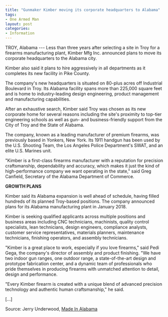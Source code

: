 ```yaml
---
title: "Gunmaker Kimber moving its corporate headquarters to Alabama"
tags:
- One Armed Man
layout: post
categories:
- Information
---
```


TROY, Alabama --- Less than three years after selecting a site in Troy for a firearms manufacturing plant, Kimber Mfg Inc. announced plans to move its corporate headquarters to the Alabama city.

Kimber also said it plans to hire aggressively in all departments as it completes its new facility in Pike County.

The company's new headquarters is situated on 80-plus acres off Industrial Boulevard in Troy. Its Alabama facility spans more than 225,000 square feet and is home to industry-leading design engineering, product management and manufacturing capabilities.

After an exhaustive search, Kimber said Troy was chosen as its new corporate home for several reasons including the site's proximity to top-tier engineering schools as well as gun- and business-friendly support from the City of Troy and the State of Alabama.

The company, known as a leading manufacturer of premium firearms, was previously based in Yonkers, New York. Its 1911 handgun has been used by the U.S. Shooting Team, the Los Angeles Police Department's SWAT, and an elite U.S. Marines unit.

"Kimber is a first-class firearms manufacturer with a reputation for precision craftsmanship, dependability and accuracy, which makes it just the kind of high-performance company we want operating in the state," said Greg Canfield, Secretary of the Alabama Department of Commerce.

**GROWTH PLANS**

Kimber said its Alabama expansion is well ahead of schedule, having filled hundreds of its planned Troy-based positions. The company announced plans for its Alabama manufacturing plant in January 2018.

Kimber is seeking qualified applicants across multiple positions and business areas including CNC technicians, machinists, quality control specialists, lean technicians, design engineers, compliance analysts, customer service representatives, materials planners, maintenance technicians, finishing operators, and assembly technicians.

"Kimber is a great place to work, especially if you love firearms," said Pedi Gega, the company's director of assembly and product finishing. "We have two indoor gun ranges, one outdoor range, a state-of-the-art design and prototype fabrication center, and a dynamic team of professionals who pride themselves in producing firearms with unmatched attention to detail, design and performance.

"Every Kimber firearm is created with a unique blend of advanced precision technology and authentic human craftsmanship," he said.

\[...\]

Source: Jerry Underwood, [Made In Alabama](https://www.madeinalabama.com/2020/10/gunmaker-kimber-relocates-its-corporate-headquarters-to-alabama/)